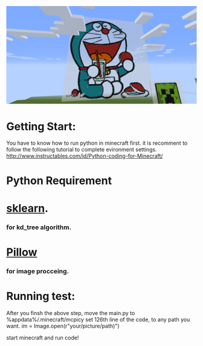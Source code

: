 ![alt text](https://github.com/N0nent1ty/AutoBuildInMineCraft/blob/master/screen_shot/1.png)

# Getting Start:
You have to know how to run python in minecraft first.
it is recomment to follow the following tutorial to complete evironment settings.
http://www.instructables.com/id/Python-coding-for-Minecraft/


# Python Requirement
# [sklearn](http://scikit-learn.org/stable/).
### for kd_tree algorithm.

# [Pillow](https://pillow.readthedocs.io/en/4.3.x/)
### for image procceing.
 


# Running test:
After you finsh the above step, move the main.py to %appdata%/.minecraft/mcpicy 
set 126th line of the code, to any path you want.
im = Image.open(r"your/picture/path)")


start minecraft and run code!

